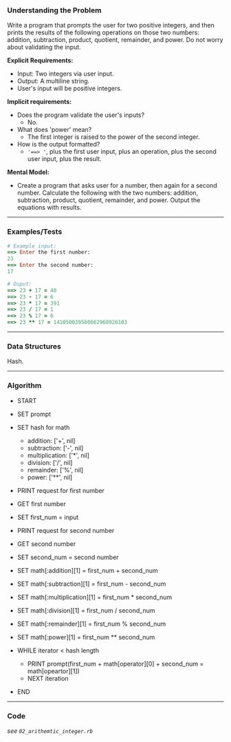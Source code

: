 ### Understanding the Problem
Write a program that prompts the user for two positive integers, and then prints the results of the following operations on those two numbers: addition, subtraction, product, quotient, remainder, and power. Do not worry about validating the input.

**Explicit Requirements:**

- Input: Two integers via user input.
- Output: A multiline string.
- User's input will be positive integers.

**Implicit requirements:**

- Does the program validate the user's inputs?
    - No.
- What does 'power' mean?
    - The first integer is raised to the power of the second integer.
- How is the output formatted?
    - `'==> '`, plus the first user input, plus an operation, plus the second user input, plus the result.

**Mental Model:**

- Create a program that asks user for a number, then again for a second number.  Calculate the following with the two numbers: addition, subtraction, product, quotient, remainder, and power.  Output the equations with results.

---
### Examples/Tests
```ruby
# Example input:
==> Enter the first number:
23
==> Enter the second number:
17

# Ouput:
==> 23 + 17 = 40
==> 23 - 17 = 6
==> 23 * 17 = 391
==> 23 / 17 = 1
==> 23 % 17 = 6
==> 23 ** 17 = 141050039560662968926103

```
---
### Data Structures
Hash.

---
### Algorithm
- START

- SET prompt

- SET hash for math
  - addition: ['+', nil]
  - subtraction: ['-', nil]
  - multiplication: ['*', nil]
  - division: ['/', nil]
  - remainder: ['%', nil]
  - power: ['**', nil]

- PRINT request for first number
- GET first number
- SET first_num = input

- PRINT request for second number
- GET second number
- SET second_num = second number

- SET math[:addition][1]       = first_num +  second_num
- SET math[:subtraction][1]    = first_num -  second_num
- SET math[:multiplication][1] = first_num *  second_num
- SET math[:division][1]       = first_num /  second_num
- SET math[:remainder][1]      = first_num %  second_num
- SET math[:power][1]          = first_num ** second_num

- WHILE iterator < hash length
  - PRINT prompt(first_num + math[operator][0] + second_num = math[opeartor][1])
  - NEXT iteration

- END

---
### Code
*see `02_arithemtic_integer.rb`*
